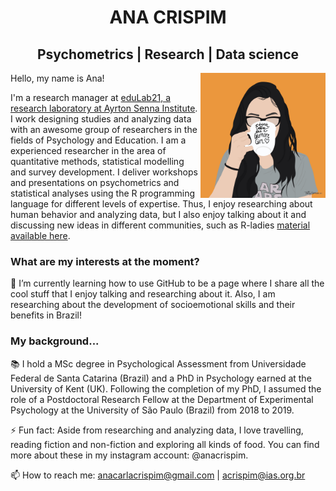 
<h1 align="center"> ANA CRISPIM </h1>

<h2 align="center"> Psychometrics | Research | Data science </h2>

<img align="right" src="https://github.com/anacarlac/anacarlac/blob/main/Ana_coffee_quadrado.jpg" width="200">

Hello, my name is Ana! 

I'm a research manager at [eduLab21, a research laboratory at Ayrton Senna Institute](https://institutoayrtonsenna.org.br/). I work designing studies and analyzing data with an awesome group of researchers in the fields of Psychology and Education. I am a experienced researcher in the area of quantitative methods, statistical modelling and survey development. I deliver workshops and presentations on psychometrics and statistical analyses using the R programming language for different levels of expertise. Thus, I enjoy researching about human behavior and analyzing data, but I also enjoy talking about it and discussing new ideas in different communities, such as R-ladies [material available here](https://github.com/anacarlac/2023-Rotinas-em-R---R-ladies).

### What are my interests at the moment?
🌱 I’m currently learning how to use GitHub to be a page where I share all the cool stuff that I enjoy talking and researching about it. Also, I am researching about the development of socioemotional skills and their benefits in Brazil!

### My background... 
📚 I hold a MSc degree in Psychological Assessment from Universidade Federal de Santa Catarina (Brazil) and a PhD in Psychology earned at the University of Kent (UK). Following the completion of my PhD, I assumed the role of a Postdoctoral Research Fellow at the Department of Experimental Psychology at the University of São Paulo (Brazil) from 2018 to 2019.

⚡ Fun fact: Aside from researching and analyzing data, I love travelling, reading fiction and non-fiction and exploring all kinds of food. You can find more about these in my instagram account: @anacrispim.

📫 How to reach me: anacarlacrispim@gmail.com | acrispim@ias.org.br



